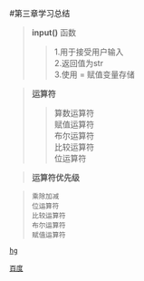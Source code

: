 #第三章学习总结
>**input()** 函数  
> 
>>1.用于接受用户输入  
>>2.返回值为str  
>>3.使用 = 赋值变量存储  

>**运算符**  
> 
>>算数运算符  
>>赋值运算符  
>>布尔运算符  
>>比较运算符  
>>位运算符

>**运算符优先级**  
>

> `乘除加减`  
>  `位运算符`  
> `比较运算符`  
> `布尔运算符`  
> `赋值运算符`
> 
[`hg`][1]  


[1]:(https://www.cuke02.live)

[`百度`](http://www.baidu.com/ "baidu")